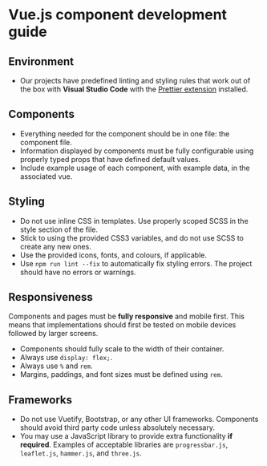 # Vue.js component development guide

## Environment

- Our projects have predefined linting and styling rules that work out of the box with **Visual Studio Code** with the [Prettier extension](https://marketplace.visualstudio.com/items?itemName=esbenp.prettier-vscode) installed.

## Components

- Everything needed for the component should be in one file: the component file.
- Information displayed by components must be fully configurable using properly typed props that have defined default values.
- Include example usage of each component, with example data, in the associated vue.

## Styling

- Do not use inline CSS in templates. Use properly scoped SCSS in the style section of the file.
- Stick to using the provided CSS3 variables, and do not use SCSS to create any new ones.
- Use the provided icons, fonts, and colours, if applicable.
- Use `npm run lint --fix` to automatically fix styling errors. The project should have no errors or warnings.

## Responsiveness

Components and pages must be **fully responsive** and mobile first. This means that implementations should first be tested on mobile devices followed by larger screens.

- Components should fully scale to the width of their container.
- Always use `display: flex;`.
- Always use `%` and `rem`.
- Margins, paddings, and font sizes must be defined using `rem`.

## Frameworks

- Do not use Vuetify, Bootstrap, or any other UI frameworks. Components should avoid third party code unless absolutely necessary.
- You may use a JavaScript library to provide extra functionality **if required**. Examples of acceptable libraries are `progressbar.js`, `leaflet.js`, `hammer.js`, and `three.js`.
